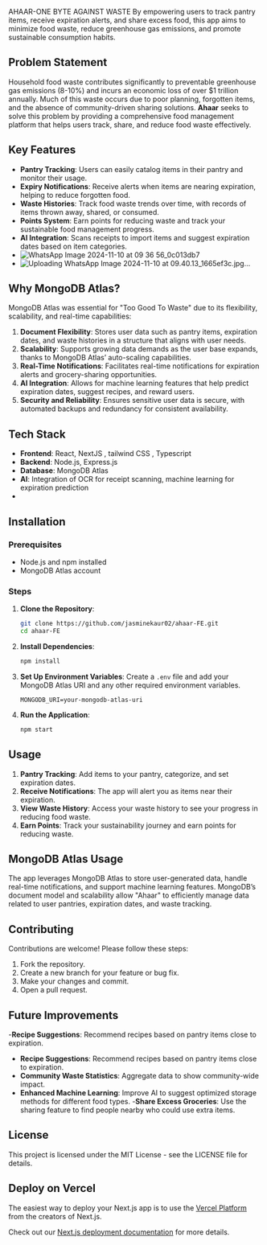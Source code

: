 AHAAR-ONE BYTE AGAINST WASTE 
By empowering users to track pantry items, receive expiration alerts, and share excess food, this app aims to minimize food waste, reduce greenhouse gas emissions, and promote sustainable consumption habits.

## Problem Statement

Household food waste contributes significantly to preventable greenhouse gas emissions (8-10%) and incurs an economic loss of over $1 trillion annually. Much of this waste occurs due to poor planning, forgotten items, and the absence of community-driven sharing solutions. **Ahaar** seeks to solve this problem by providing a comprehensive food management platform that helps users track, share, and reduce food waste effectively.

## Key Features

- **Pantry Tracking**: Users can easily catalog items in their pantry and monitor their usage.
- **Expiry Notifications**: Receive alerts when items are nearing expiration, helping to reduce forgotten food.
- **Waste Histories**: Track food waste trends over time, with records of items thrown away, shared, or consumed.
- **Points System**: Earn points for reducing waste and track your sustainable food management progress.
- **AI Integration**: Scans receipts to import items and suggest expiration dates based on item categories.
- ![WhatsApp Image 2024-11-10 at 09 36 56_0c013db7](https://github.com/user-attachments/assets/4670b971-7dae-4483-a39e-1006ce3f25e1)
- ![Uploading WhatsApp Image 2024-11-10 at 09.40.13_1665ef3c.jpg…]()



## Why MongoDB Atlas?

MongoDB Atlas was essential for "Too Good To Waste" due to its flexibility, scalability, and real-time capabilities:
1. **Document Flexibility**: Stores user data such as pantry items, expiration dates, and waste histories in a structure that aligns with user needs.
2. **Scalability**: Supports growing data demands as the user base expands, thanks to MongoDB Atlas’ auto-scaling capabilities.
3. **Real-Time Notifications**: Facilitates real-time notifications for expiration alerts and grocery-sharing opportunities.
4. **AI Integration**: Allows for machine learning features that help predict expiration dates, suggest recipes, and reward users.
5. **Security and Reliability**: Ensures sensitive user data is secure, with automated backups and redundancy for consistent availability.

## Tech Stack

- **Frontend**: React, NextJS , tailwind CSS , Typescript
- **Backend**: Node.js, Express.js
- **Database**: MongoDB Atlas
- **AI**: Integration of OCR for receipt scanning, machine learning for expiration prediction
- 
## Installation

### Prerequisites

- Node.js and npm installed
- MongoDB Atlas account

### Steps

1. **Clone the Repository**:
   ```bash
   git clone https://github.com/jasminekaur02/ahaar-FE.git
   cd ahaar-FE
   ```

2. **Install Dependencies**:
   ```bash
   npm install
   ```

3. **Set Up Environment Variables**:
   Create a `.env` file and add your MongoDB Atlas URI and any other required environment variables.
   ```plaintext
   MONGODB_URI=your-mongodb-atlas-uri
   ```

4. **Run the Application**:
   ```bash
   npm start
   ```

## Usage

1. **Pantry Tracking**: Add items to your pantry, categorize, and set expiration dates.
2. **Receive Notifications**: The app will alert you as items near their expiration.
3. **View Waste History**: Access your waste history to see your progress in reducing food waste.
4. **Earn Points**: Track your sustainability journey and earn points for reducing waste.

## MongoDB Atlas Usage

The app leverages MongoDB Atlas to store user-generated data, handle real-time notifications, and support machine learning features. MongoDB’s document model and scalability allow "Ahaar" to efficiently manage data related to user pantries, expiration dates, and waste tracking.

## Contributing

Contributions are welcome! Please follow these steps:

1. Fork the repository.
2. Create a new branch for your feature or bug fix.
3. Make your changes and commit.
4. Open a pull request.

## Future Improvements
-**Recipe Suggestions**: Recommend recipes based on pantry items close to expiration.
- **Recipe Suggestions**: Recommend recipes based on pantry items close to expiration.
- **Community Waste Statistics**: Aggregate data to show community-wide impact.
- **Enhanced Machine Learning**: Improve AI to suggest optimized storage methods for different food types.
-**Share Excess Groceries**: Use the sharing feature to find people nearby who could use extra items.
## License

This project is licensed under the MIT License - see the LICENSE file for details.


## Deploy on Vercel

The easiest way to deploy your Next.js app is to use the [Vercel Platform](https://vercel.com/new?utm_medium=default-template&filter=next.js&utm_source=create-next-app&utm_campaign=create-next-app-readme) from the creators of Next.js.

Check out our [Next.js deployment documentation](https://nextjs.org/docs/app/building-your-application/deploying) for more details.

